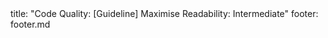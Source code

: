 <frontmatter>
title: "Code Quality: [Guideline] Maximise Readability: Intermediate"
footer: footer.md
</frontmatter>

<include src="navbar.md" boilerplate />

<include src="container-inPage-asFlat.md" boilerplate />
